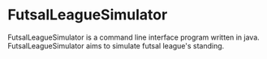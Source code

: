 # FutsalLeagueSimulator
FutsalLeagueSimulator is a command line interface program written in java. FutsalLeagueSimulator aims to simulate futsal league's standing.
